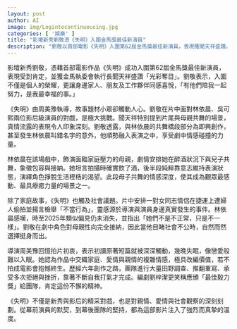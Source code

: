 ```yaml
---
layout: post
author: AI
image: img/Logintocontinueusing.jpg
categories: [ '娛樂' ]
title: "影壇新秀劉敬憑《失明》入圍金馬獎最佳新演員"  
description: "劉敬以首部電影《失明》入圍第62屆金馬獎最佳新演員，表現獲聞天祥盛讚。影片刻劃親情、愛情與社會議題，林依晨與劉敬共舞場景感動觀眾，導演周美豫耗時六年完成作品，展現幕前默契與幕後堅持的真摯溫度。"  "
---
```

影壇新秀劉敬，憑藉首部電影作品《失明》成功入圍第62屆金馬獎最佳新演員，表現受到肯定，並獲金馬執委會執行長聞天祥盛讚「光彩奪目」。劉敬表示，入圍不僅是個人的榮耀，更讓身邊家人、朋友及工作夥伴同感喜悅，「有他們陪我一起努力，是我最幸福的事。」

《失明》由周美豫執導，故事題材小眾卻觸動人心。劉敬在片中面對林依晨、吳可熙兩位影后級演員的對戲，是極大挑戰。聞天祥特別提到片尾與母親共舞的場景，真情流露的表現令人印象深刻。劉敬透露，與林依晨的共舞橋段部分為即興創作，甚至發生林依晨叫錯名字的意外，他順勢融入表演之中，享受劇中情感碰撞的力量。

林依晨在該場戲中，飾演面臨家庭壓力的母親，劇情安排她在醉酒狀況下與兒子共舞，象徵包容與接納。她坦言拍攝時確實飲了酒，後半段純粹靠意志維持表演狀態，演繹角色掙脫生活桎梏的渴望。此段母子共舞的情感深度，使其成為觀眾最感動、最具療癒力量的場景之一。

除了家庭故事，《失明》也觸及社會議題。片中安排一對女同志情侶在捷運上遭婦人偷拍並揚言檢舉「不當行為」，靈感源於導演與演員身邊真實發生的事件。林依晨感嘆，時至2025年類似偏見仍未消失，並指出「她們不是不正常，只是不一樣」。劉敬在劇中角色對母親性向完全接納，因此當他目睹社會不公時，自然而然選擇挺身而出。

導演周美豫回憶拍片初衷，表示初讀原著短篇就被深深觸動，幾晚失眠，像戀愛般難以入眠。她認為作品中交織家庭、愛情與親情的複雜情感，極具改編價值，若不拍成電影會抱憾終生。歷經六年創作之路，團隊進行大量田野調查、推翻重寫、承受多次拒絕與挫折，靠著不斷自我打氣才完成。編劇劉梓潔更笑稱應頒「最佳毅力獎」給團隊，肯定這份不懈的精神。

《失明》不僅是新秀與影后的精采對戲，也是對親情、愛情與社會觀察的深刻刻劃。從幕前演員的默契，到幕後團隊的堅持，都為這部影片注入了強烈而真摯的溫度。